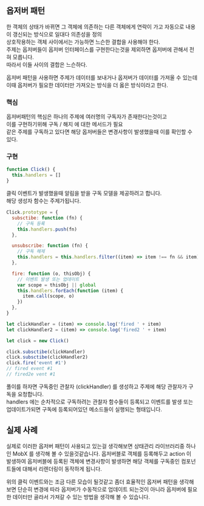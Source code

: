 ## 옵저버 패턴

한 객체의 상태가 바뀌면 그 객체에 의존하는 다른 객체에게 연락이 가고 자동으로 내용이 갱신되는 방식으로 일대다 의존성을 정의  
상호작용하는 객체 사이에서는 가능하면 느슨한 결합을 사용해야 한다.  
주제는 옵저버들이 옵저버 인터페이스를 구현한다는것을 제외하면 옵저버에 관해서 전혀 모릅니다.  
따라서 이들 사이의 결합은 느슨하다.

옵저버 패턴을 사용하면 주제가 데이터를 보내거나 옵저버가 데이터를 가져올 수 있는데 이때 옵저버가 필요한 데이터만 가져오는 방식을 더 옳은 방식이라고 한다.

### 핵심

옵저버패턴의 핵심은 하나의 주제에 여러명의 구독자가 존재한다는것이고  
이를 구현하기위해 구독 / 해지 에 대한 메서드가 필요  
같은 주제를 구독하고 있다면 해당 옵저버들은 변경사항이 발생했을때 이를 확인할 수 있다.

### 구현

```js
function Click() {
  this.handlers = []
}
```

클릭 이벤트가 발생했을때 알림을 받을 구독 모델을 제공하려고 합니다.  
해당 생성자 함수는 주제가됩니다.

```js
Click.prototype = {
  subsctibe: function (fn) {
    // 구독 등록
    this.handlers.push(fn)
  },

  unsubscribe: function (fn) {
    // 구독 해제
    this.handlers = this.handlers.filter((item) => item !== fn && item)
  },

  fire: function (o, thisObj) {
    // 이벤트 발생 또는 업데이트
    var scope = thisObj || global
    this.handlers.forEach(function (item) {
      item.call(scope, o)
    })
  },
}

let clickHandler = (item) => console.log('fired ' + item)
let clickHandler2 = (item) => console.log('fired2 ' + item)

let click = new Click()

click.subsctibe(clickHandler)
click.subsctibe(clickHandler2)
click.fire('event #1')
// fired event #1
// fired2e vent #1
```

풀이를 하자면 구독중인 관찰자 (clickHandler) 를 생성하고 주제에 해당 관찰자가 구독을 요청합니다.  
handlers 에는 순차적으로 구독하려는 관찰자 함수들이 등록되고 이벤트를 발생 또는 업데이트가되면 구독에 등록되어있던 메소드들이 실행되는 형태입니다.

## 실제 사례

실제로 이러한 옵저버 패턴이 사용되고 있는걸 생각해보면 상태관리 라이브러리중 하나인 MobX 를 생각해 볼 수 있을것같습니다. 옵저버블로 객체를 등록해두고 action 이 발생하여 옵저버블에 등록된 객체에 변경사항이 발생하면 해당 객체를 구독중인 컴포넌트들에 대해서 리렌더링이 동작하게 됩니다.

위의 클릭 이벤트와는 조금 다른 모습이 될것같고 좀더 효율적인 옵저버 패턴을 생각해보면 단순히 변경에 따라 옵저버가 수동적으로 업데이트 되는것이 아니라 옵저버에 필요한 데이터만 골라서 가져갈 수 있는 방법을 생각해 볼 수 있습니다.
